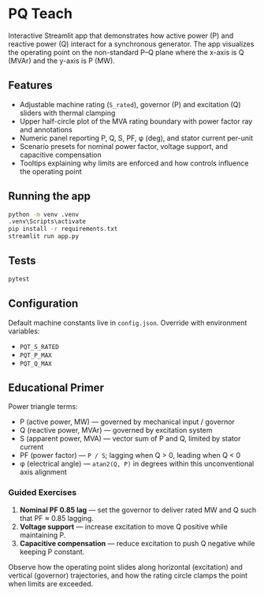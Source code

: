 # PQ Teach

Interactive Streamlit app that demonstrates how active power (P) and reactive power (Q) interact for a synchronous generator. The app visualizes the operating point on the non-standard P–Q plane where the x-axis is Q (MVAr) and the y-axis is P (MW).

## Features

- Adjustable machine rating (`S_rated`), governor (P) and excitation (Q) sliders with thermal clamping
- Upper half-circle plot of the MVA rating boundary with power factor ray and annotations
- Numeric panel reporting P, Q, S, PF, φ (deg), and stator current per-unit
- Scenario presets for nominal power factor, voltage support, and capacitive compensation
- Tooltips explaining why limits are enforced and how controls influence the operating point

## Running the app

```bash
python -m venv .venv
.venv\Scripts\activate
pip install -r requirements.txt
streamlit run app.py
```

## Tests

```bash
pytest
```

## Configuration

Default machine constants live in `config.json`. Override with environment variables:

- `PQT_S_RATED`
- `PQT_P_MAX`
- `PQT_Q_MAX`

## Educational Primer

Power triangle terms:

- P (active power, MW) — governed by mechanical input / governor
- Q (reactive power, MVAr) — governed by excitation system
- S (apparent power, MVA) — vector sum of P and Q, limited by stator current
- PF (power factor) — `P / S`; lagging when Q > 0, leading when Q < 0
- φ (electrical angle) — `atan2(Q, P)` in degrees within this unconventional axis alignment

### Guided Exercises

1. **Nominal PF 0.85 lag** — set the governor to deliver rated MW and Q such that PF ≈ 0.85 lagging.
2. **Voltage support** — increase excitation to move Q positive while maintaining P.
3. **Capacitive compensation** — reduce excitation to push Q negative while keeping P constant.

Observe how the operating point slides along horizontal (excitation) and vertical (governor) trajectories, and how the rating circle clamps the point when limits are exceeded.

